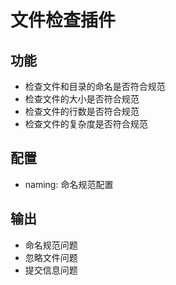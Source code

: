 # 文件检查插件

## 功能

- 检查文件和目录的命名是否符合规范
- 检查文件的大小是否符合规范
- 检查文件的行数是否符合规范
- 检查文件的复杂度是否符合规范

## 配置

- naming: 命名规范配置


## 输出

- 命名规范问题
- 忽略文件问题
- 提交信息问题
